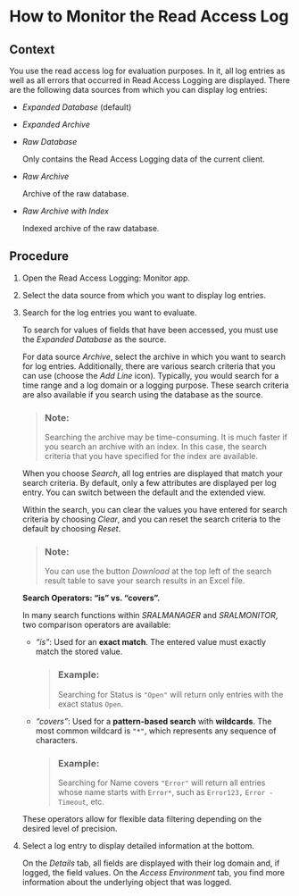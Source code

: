 <!-- loio5a1011a87588417187561b63562a900e -->

# How to Monitor the Read Access Log



## Context

You use the read access log for evaluation purposes. In it, all log entries as well as all errors that occurred in Read Access Logging are displayed. There are the following data sources from which you can display log entries:

-   *Expanded Database* \(default\)
-   *Expanded Archive*
-   *Raw Database*

    Only contains the Read Access Logging data of the current client.

-   *Raw Archive*

    Archive of the raw database.

-   *Raw Archive with Index*

    Indexed archive of the raw database.




## Procedure

1.  Open the Read Access Logging: Monitor app.

2.  Select the data source from which you want to display log entries.

3.  Search for the log entries you want to evaluate.

    To search for values of fields that have been accessed, you must use the *Expanded Database* as the source.

    For data source *Archive*, select the archive in which you want to search for log entries. Additionally, there are various search criteria that you can use \(choose the *Add Line* icon\). Typically, you would search for a time range and a log domain or a logging purpose. These search criteria are also available if you search using the database as the source.

    > ### Note:  
    > Searching the archive may be time-consuming. It is much faster if you search an archive with an index. In this case, the search criteria that you have specified for the index are available.

    When you choose *Search*, all log entries are displayed that match your search criteria. By default, only a few attributes are displayed per log entry. You can switch between the default and the extended view.

    Within the search, you can clear the values you have entered for search criteria by choosing *Clear*, and you can reset the search criteria to the default by choosing *Reset*.

    > ### Note:  
    > You can use the button *Download* at the top left of the search result table to save your search results in an Excel file.

    **Search Operators: “is” vs. “covers”.**

    In many search functions within *SRALMANAGER* and *SRALMONITOR*, two comparison operators are available:

    -   *“is”*: Used for an **exact match**. The entered value must exactly match the stored value.

        > ### Example:  
        > Searching for Status is `"Open"` will return only entries with the exact status `Open`.

    -   *“covers”*: Used for a **pattern-based search** with **wildcards**. The most common wildcard is `"*"`, which represents any sequence of characters.

        > ### Example:  
        > Searching for Name covers `"Error"` will return all entries whose name starts with `Error*`, such as `Error123,` `Error - Timeout`, etc.


    These operators allow for flexible data filtering depending on the desired level of precision.

4.  Select a log entry to display detailed information at the bottom.

    On the *Details* tab, all fields are displayed with their log domain and, if logged, the field values. On the *Access Environment* tab, you find more information about the underlying object that was logged.


